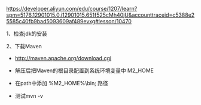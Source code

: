  https://developer.aliyun.com/edu/course/1207/learn?spm=5176.12901015.0.i12901015.651f525cMh40jU&accounttraceid=c5388e25585c40fb9bad5093609af489evxg#lesson/10470 

1、检查jdk的安装

2、下载Maven

-  http://maven.apache.org/download.cgi 

- 解压后把Maven的根目录配置到系统环境变量中 M2_HOME

- 在path中添加 %M2_HOME%\bin; 路径

- 测试mvn -v

  






